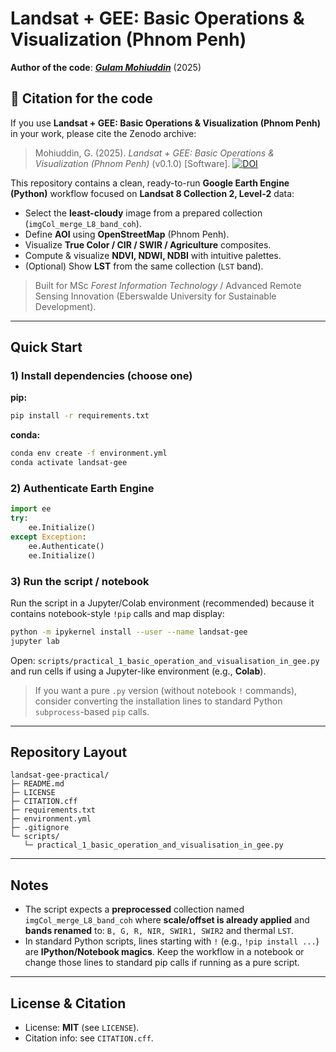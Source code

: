 # Landsat + GEE: Basic Operations & Visualization (Phnom Penh)

**Author of the code**: ***[Gulam Mohiuddin](https://www.linkedin.com/in/mohigeo33/)*** (2025)  

## 📑 Citation for the code

If you use **Landsat + GEE: Basic Operations & Visualization (Phnom Penh)** in your work, please cite the Zenodo archive:

> Mohiuddin, G. (2025). *Landsat + GEE: Basic Operations & Visualization (Phnom Penh)* (v0.1.0) [Software]. [![DOI](https://zenodo.org/badge/DOI/10.5281/zenodo.17121725.svg)](https://doi.org/10.5281/zenodo.17121725)

This repository contains a clean, ready-to-run **Google Earth Engine (Python)** workflow focused on **Landsat 8 Collection 2, Level-2** data:

- Select the **least-cloudy** image from a prepared collection (`imgCol_merge_L8_band_coh`).
- Define **AOI** using **OpenStreetMap** (Phnom Penh).
- Visualize **True Color / CIR / SWIR / Agriculture** composites.
- Compute & visualize **NDVI, NDWI, NDBI** with intuitive palettes.
- (Optional) Show **LST** from the same collection (`LST` band).

> Built for MSc *Forest Information Technology* / Advanced Remote Sensing Innovation (Eberswalde University for Sustainable Development).

---

## Quick Start

### 1) Install dependencies (choose one)

**pip:**

```bash
pip install -r requirements.txt
```

**conda:**

```bash
conda env create -f environment.yml
conda activate landsat-gee
```

### 2) Authenticate Earth Engine

```python
import ee
try:
    ee.Initialize()
except Exception:
    ee.Authenticate()
    ee.Initialize()
```

### 3) Run the script / notebook

Run the script in a Jupyter/Colab environment (recommended) because it contains notebook-style `!pip` calls and map display:

```bash
python -m ipykernel install --user --name landsat-gee
jupyter lab
```

Open: `scripts/practical_1_basic_operation_and_visualisation_in_gee.py` and run cells if using a Jupyter-like environment (e.g., **Colab**).

> If you want a pure `.py` version (without notebook `!` commands), consider converting the installation lines to standard Python `subprocess`-based `pip` calls.

---

## Repository Layout

```
landsat-gee-practical/
├─ README.md
├─ LICENSE
├─ CITATION.cff
├─ requirements.txt
├─ environment.yml
├─ .gitignore
└─ scripts/
   └─ practical_1_basic_operation_and_visualisation_in_gee.py
```

---

## Notes

- The script expects a **preprocessed** collection named `imgCol_merge_L8_band_coh` where **scale/offset is already applied** and **bands renamed** to: `B, G, R, NIR, SWIR1, SWIR2` and thermal `LST`.
- In standard Python scripts, lines starting with `!` (e.g., `!pip install ...`) are **IPython/Notebook magics**. Keep the workflow in a notebook or change those lines to standard pip calls if running as a pure script.

---

## License & Citation

- License: **MIT** (see `LICENSE`).
- Citation info: see `CITATION.cff`.
